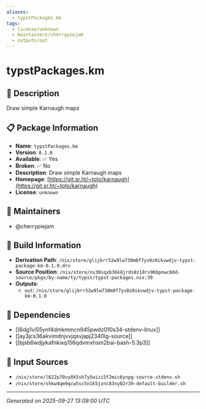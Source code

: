 ```yaml
---
aliases:
  - typstPackages.km
tags:
  - license/unknown
  - maintainers/cherrypiejam
  - outputs/out
---
```


# typstPackages.km

## 📝 Description

Draw simple Karnaugh maps

## 📋 Package Information

- **Name**: `typstPackages.km`
- **Version**: `0.1.0`
- **Available**: ✅ Yes
- **Broken**: ✅ No
- **Description**: Draw simple Karnaugh maps
- **Homepage**: [https://git.sr.ht/~toto/karnaugh](https://git.sr.ht/~toto/karnaugh)
- **License**: `unknown`
## 👥 Maintainers

- @cherrypiejam


## 🔧 Build Information

- **Derivation Path**: `/nix/store/glijkrr52w9lw730m0f7yv0z0ikvwdjv-typst-package-km-0.1.0.drv`
- **Source Position**: `/nix/store/ns30sqxb36k8jrds8z18rv96bpnwc60d-source/pkgs/by-name/ty/typst/typst-packages.nix:39`
- **Outputs**:
  - `out`:  `/nix/store/glijkrr52w9lw730m0f7yv0z0ikvwdjv-typst-package-km-0.1.0`

## 🔗 Dependencies

- [[6dg1vi55ynf4dmkmmcn945pwdz010s34-stdenv-linux]]
- [[ay3jcs36akvimdnjvvjqsvjapj2340lg-source]]
- [[bjsb6wdjykafnkixq156qdvmxhsm2bai-bash-5.3p3]]

## 📁 Input Sources

- `/nix/store/l622p70vy8k5sh7y5wizi5f2mic6ynpg-source-stdenv.sh`
- `/nix/store/shkw4qm9qcw5sc5n1k5jznc83ny02r39-default-builder.sh`

---
*Generated on 2025-09-27 13:09:00 UTC*
